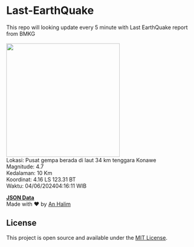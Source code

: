# Last-EarthQuake
This repo will looking update every 5 minute with Last EarthQuake report from BMKG
<br>
<br>
<img src="https://static.bmkg.go.id/20240604041611.mmi.jpg" width="300"/>
<br>
Lokasi: Pusat gempa berada di laut 34 km tenggara Konawe <br>
Magnitude: 4.7 <br>
Kedalaman: 10 Km <br>
Koordinat: 4.16 LS 123.31 BT <br>
Waktu: 04/06/202404:16:11 WIB <br>

<a href="./data/data.json">**JSON Data**</a>
<br>
Made with ❤️ by <a href="https://github.com/an-halim">An Halim</a>
## License

This project is open source and available under the [MIT License](LICENSE).
